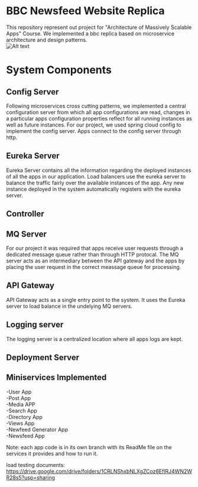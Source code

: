 # BBC Newsfeed Website Replica
This repository represent out project for "Architecture of Massively Scalable Apps" Course. We implemented a bbc replica based on microservice architecture and design patterns.
<br/>
![Alt text](https://github.com/HabibaGamil/BBC/assets/75835933/a14c0404-c1f8-4492-8bd6-d5bca548b7ec)

# System Components

## Config Server
Following microservices cross cutting patterns, we implemented a central configuration server from which all app configurations are read, changes in a particular apps configuration properties reflect for all running instances as well as future instances. For our project, we used spring cloud config to implement the config server. Apps connect to the config server through http.

## Eureka Server
Eureka Server contains all the information regarding the deployed instances of all the apps in our application. Load balancers use the eureka server to balance the traffic fairly over the available instances of the app. Any new instance deployed in the system automatically registers with the eureka server.

## Controller

## MQ Server
For our project it was required that apps receive user requests through a dedicated message queue rather than through HTTP protocal. The MQ server acts as an intermediary between the API gateway and the apps by placing the user request in the correct meassage queue for processing.

## API Gateway
API Gateway acts as a single entry point to the system. It uses the Eureka server to load balance in the undelying MQ servers. 



## Logging server
The logging server is a centralized location where all apps logs are kept.

## Deployment Server


## Miniservices Implemented

-User App <br>
-Post App <br>
-Media APP <br>
-Search App <br>
-Directory App <br>
-Views App <br>
-Newfeed Generator App <br>
-Newsfeed App <br>

Note: each app code is in its own branch with its ReadMe file on the services it provides and how to run it.

load testing documents: https://drive.google.com/drive/folders/1CRLNShxbNLXgZCoz6EflRJ4WN2WR28s5?usp=sharing

